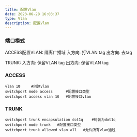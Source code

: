 ```yaml
---
title: 配置Vlan
date: 2023-06-28 16:03:37
type: Vlan
description: 配置Vlan
---
```


### 端口模式


ACCESS配置VLAN:
隔离广播域
入方向:  打VLAN tag
出方向:  去tag

TRUNK:
入方向:  保留VLAN tag
出方向:  保留VLAN tag

### ACCESS

```
vlan 10     #创建vlan
switchport mode access      #配置接口类型
switchport access vlan 10   #配置接口vlan
```

### TRUNK

```
switchport trunk encapsulation dot1q    #封装为dot1q
switchport mode trunk   #配置接口类型
switchport trunk allowed vlan all   #允许所有vlan通过
```
